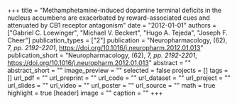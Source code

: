 +++
title = "Methamphetamine-induced dopamine terminal deficits in the nucleus accumbens are exacerbated by reward-associated cues and attenuated by CB1 receptor antagonism"
date = "2012-01-01"
authors = ["Gabriel C. Loewinger", "Michael V. Beckert", "Hugo A. Tejeda", "Joseph F. Cheer"]
publication_types = ["2"]
publication = "Neuropharmacology, (62), 7, _pp. 2192-2201_, https://doi.org/10.1016/j.neuropharm.2012.01.013"
publication_short = "Neuropharmacology, (62), 7, _pp. 2192-2201_, https://doi.org/10.1016/j.neuropharm.2012.01.013"
abstract = ""
abstract_short = ""
image_preview = ""
selected = false
projects = []
tags = []
url_pdf = ""
url_preprint = ""
url_code = ""
url_dataset = ""
url_project = ""
url_slides = ""
url_video = ""
url_poster = ""
url_source = ""
math = true
highlight = true
[header]
image = ""
caption = ""
+++

